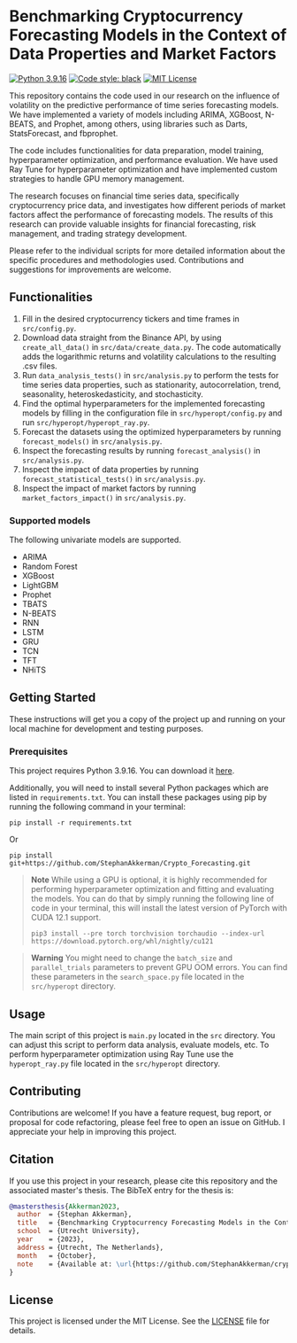 # Benchmarking Cryptocurrency Forecasting Models in the Context of Data Properties and Market Factors
[![Python 3.9.16](https://img.shields.io/badge/python-3.9.16-blue.svg)](https://www.python.org/downloads/release/python-3916/)
[![Code style: black](https://img.shields.io/badge/code%20style-black-000000.svg)](https://github.com/psf/black)
[![MIT License](https://img.shields.io/github/license/StephanAkkerman/Crypto_Forecasting.svg?color=brightgreen)](https://opensource.org/licenses/MIT)

This repository contains the code used in our research on the influence of volatility on the predictive performance of time series forecasting models. We have implemented a variety of models including ARIMA, XGBoost, N-BEATS, and Prophet, among others, using libraries such as Darts, StatsForecast, and fbprophet.

The code includes functionalities for data preparation, model training, hyperparameter optimization, and performance evaluation. We have used Ray Tune for hyperparameter optimization and have implemented custom strategies to handle GPU memory management.

The research focuses on financial time series data, specifically cryptocurrency price data, and investigates how different periods of market factors affect the performance of forecasting models. The results of this research can provide valuable insights for financial forecasting, risk management, and trading strategy development.

Please refer to the individual scripts for more detailed information about the specific procedures and methodologies used. Contributions and suggestions for improvements are welcome.

## Functionalities
1. Fill in the desired cryptocurrency tickers and time frames in `src/config.py`.
2. Download data straight from the Binance API, by using `create_all_data()` in `src/data/create_data.py`. The code automatically adds the logarithmic returns and volatility calculations to the resulting .csv files.
3. Run `data_analysis_tests()` in `src/analysis.py` to perform the tests for time series data properties, such as stationarity, autocorrelation, trend, seasonality, heteroskedasticity, and stochasticity.
4. Find the optimal hyperparameters for the implemented forecasting models by filling in the configuration file in `src/hyperopt/config.py` and run `src/hyperopt/hyperopt_ray.py`.
5. Forecast the datasets using the optimized hyperparameters by running `forecast_models()` in `src/analysis.py`.
6. Inspect the forecasting results by running `forecast_analysis()` in `src/analysis.py`.
7. Inspect the impact of data properties by running `forecast_statistical_tests()` in `src/analysis.py`.
8. Inspect the impact of market factors by running `market_factors_impact()` in `src/analysis.py`.

### Supported models
The following univariate models are supported.

- ARIMA
- Random Forest
- XGBoost
- LightGBM
- Prophet
- TBATS
- N-BEATS
- RNN
- LSTM
- GRU
- TCN
- TFT
- NHiTS

## Getting Started

These instructions will get you a copy of the project up and running on your local machine for development and testing purposes.

### Prerequisites

This project requires Python 3.9.16. You can download it [here](https://www.python.org/downloads/release/python-3916/). 

Additionally, you will need to install several Python packages which are listed in `requirements.txt`. You can install these packages using pip by running the following command in your terminal:

```
pip install -r requirements.txt
```
Or
```
pip install git+https://github.com/StephanAkkerman/Crypto_Forecasting.git
```

> **Note**
> While using a GPU is optional, it is highly recommended for performing hyperparameter optimization and fitting and evaluating the models. You can do that by simply running the following line of code in your terminal, this will install the latest version of PyTorch with CUDA 12.1 support. 
> ``` 
>pip3 install --pre torch torchvision torchaudio --index-url https://download.pytorch.org/whl/nightly/cu121
> ```

> **Warning**
> You might need to change the `batch_size` and `parallel_trials` parameters to prevent GPU OOM errors. You can find these parameters in the `search_space.py` file located in the `src/hyperopt` directory.

## Usage

The main script of this project is `main.py` located in the `src` directory. You can adjust this script to perform data analysis, evaluate models, etc. To perform hyperparameter optimization using Ray Tune use the `hyperopt_ray.py` file located in the `src/hyperopt` directory.

## Contributing

Contributions are welcome! If you have a feature request, bug report, or proposal for code refactoring, please feel free to open an issue on GitHub. I appreciate your help in improving this project.

## Citation

If you use this project in your research, please cite this repository and the associated master's thesis. The BibTeX entry for the thesis is:

```bibtex
@mastersthesis{Akkerman2023,
  author  = {Stephan Akkerman},
  title   = {Benchmarking Cryptocurrency Forecasting Models in the Context of Data Properties and Market Factors},
  school  = {Utrecht University},
  year    = {2023},
  address = {Utrecht, The Netherlands},
  month   = {October},
  note    = {Available at: \url{https://github.com/StephanAkkerman/crypto-forecasting-benchmark}}
}
```

## License

This project is licensed under the MIT License. See the [LICENSE](LICENSE) file for details.
